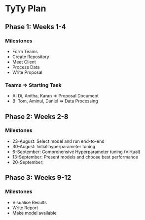 # TyTy Plan

## Phase 1: Weeks 1-4

### Milestones
- Form Teams
- Create Repository
- Meet Client
- Process Data
- Write Proposal

### Teams => Starting Task
- A: Di, Anitha, Karan => Proposal Document
- B: Tom, Aminul, Daniel => Data Processing

## Phase 2: Weeks 2-8

### Milestones
- 23-August: Select model and run end-to-end
- 30-August: Initial hyperparameter tuning
- 6-September: Comprehensive Hyperparameter tuning (Virtual)
- 13-September: Present models and choose best performance
- 20-September:

## Phase 3: Weeks 9-12

### Milestones
- Visualise Results
- Write Report
- Make model available
